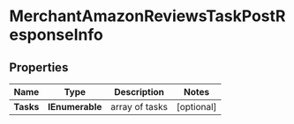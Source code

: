 # MerchantAmazonReviewsTaskPostResponseInfo


## Properties

| Name | Type | Description | Notes |
|------------ | ------------- | ------------- | -------------|
**Tasks** | **IEnumerable<MerchantAmazonReviewsTaskPostTaskInfo>** | array of tasks |[optional]|